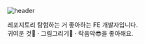 ![header](https://capsule-render.vercel.app/api?type=waving&color=auto&height=220&section=header&text=Suu3&fontSize=90&animation=fadeIn)

레포지토리 탐험하는 거 좋아하는 FE 개발자입니다.  
귀여운 것🐹 · 그림그리기🎨 · 락음악😎을 좋아해요.

<!--
![Anurag's GitHub stats](https://github-readme-stats.vercel.app/api?username=suu3&show_icons=true&theme=radical)
 -->
<!-- - 🔭 I’m currently working on ...

- 👯 I’m looking to collaborate on ...
- 🤔 I’m looking for help with ...
- 💬 Ask me about ...
- 📫 How to reach me: ...
- 😄 Pronouns: ...
- ⚡ Fun fact: ...
 -->
